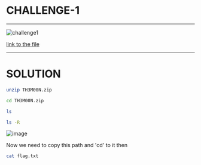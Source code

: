 # CHALLENGE-1
____

![challenge1](https://user-images.githubusercontent.com/73140750/146287753-05f08888-f8df-4eb6-baea-5012555daa63.png)

[link to the file](https://drive.google.com/file/d/14yivKtrov1B2SbCuyAJomibetDlMfGyd/view)

___

# SOLUTION

```bash
unzip TH3M00N.zip
```
``` bash
cd TH3M00N.zip
```
```bash
ls
```
```bash
ls -R
```
![image](https://user-images.githubusercontent.com/73140750/146292535-1575c563-2ebf-47d3-b988-770323f12480.png)

Now we need to copy this path and 'cd' to it then 

```bash
cat flag.txt
```
